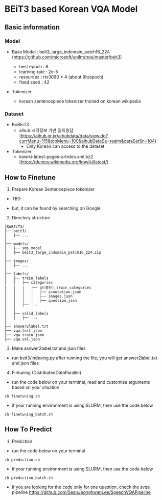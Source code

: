 # BEiT3 based Korean VQA Model #

## Basic information ##
### Model ###
  - Base Model : beit3_large_indomain_patch16_224 (https://github.com/microsoft/unilm/tree/master/beit3)
    - best epoch : 8
    - learning rate : 2e-5
    - resources : rtx3090 * 4 (about 9h/epoch)
    - fixed seed : 42

  - Tokenizer
    - korean sentencepiece tokenizer trained on korean wikipedia
    
### Dataset ###
  - KoBEiT3
    - aihub 시각정보 기반 질의응답 (https://aihub.or.kr/aihubdata/data/view.do?currMenu=115&topMenu=100&aihubDataSe=realm&dataSetSn=104)
      * Only Korean can access to the dataset
  - Tokenizer
    - kowiki-latest-pages-articles.xml.bz2 (https://dumps.wikimedia.org/kowiki/latest/)

## How to Finetune ##
1. Prepare Korean Sentencepiece tokenizer
  - TBD
  * but, it can be found by searching on Google

2. Directory structure
```
│KoBEiT3/
├── beit3/
│   ├── ...
│
├── models/
│   ├── smp.model
│   ├── beit3_large_indomain_patch16_224.zip
│
├── images/
│   ├── ...
│
├── labels/
│   ├── train_labels
│   │   ├── categories
│   │   │   ├── 상(중하)_train_categories
│   │   │   │   ├── annotation.json
│   │   │   │   ├── images.json
│   │   │   │   ├── question.json
│   │   ├── ...
│   │
│   ├── valid_labels
│   │   ├── ...
│
├── answer2label.txt
├── vqa.test.json
├── vqa.train.json
├── vqa.val.json
```

3. Make asnwer2label.txt and json files
  - run beit3/indexing.py
  after running the file, you will get answer2label.txt and json files

4. Fintuning (DistributedDataParallel)
  - run the code below on your terminal, read and customize arguments based on your situation
  ```
  sh finetuning.sh
  ```
  - if your running environment is using SLURM, then use the code below
  ```
  sh finetuning_batch.sh
  ```

## How To Predict ##
1. Prediction
  - run the code below on your terminal
  ```
  sh prediction.sh
  ```
  - if your running environment is using SLURM, then use the code below
  ```
  sh prediction_batch.sh
  ```
  - if you are looking for the code only for one question, check the svqa pipeline
  https://github.com/SeanJeonghwanLee/SpeechVQAPipeline